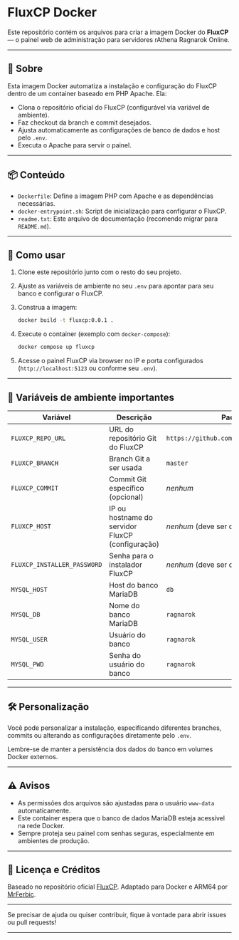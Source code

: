 # FluxCP Docker

Este repositório contém os arquivos para criar a imagem Docker do **FluxCP** — o painel web de administração para servidores rAthena Ragnarok Online.

---

## 🐋 Sobre

Esta imagem Docker automatiza a instalação e configuração do FluxCP dentro de um container baseado em PHP Apache. Ela:

- Clona o repositório oficial do FluxCP (configurável via variável de ambiente).
- Faz checkout da branch e commit desejados.
- Ajusta automaticamente as configurações de banco de dados e host pelo `.env`.
- Executa o Apache para servir o painel.

---

## 📦 Conteúdo

- `Dockerfile`: Define a imagem PHP com Apache e as dependências necessárias.
- `docker-entrypoint.sh`: Script de inicialização para configurar o FluxCP.
- `readme.txt`: Este arquivo de documentação (recomendo migrar para `README.md`).

---

## 🚀 Como usar

1. Clone este repositório junto com o resto do seu projeto.

2. Ajuste as variáveis de ambiente no seu `.env` para apontar para seu banco e configurar o FluxCP.

3. Construa a imagem:
   
   ```bash
   docker build -t fluxcp:0.0.1 .
   ```

4. Execute o container (exemplo com `docker-compose`):
   
   ```bash
   docker compose up fluxcp
   ```

5. Acesse o painel FluxCP via browser no IP e porta configurados (`http://localhost:5123` ou conforme seu `.env`).

---

## 🔧 Variáveis de ambiente importantes

| Variável                    | Descrição                                        | Padrão                                  |
| --------------------------- | ------------------------------------------------ | --------------------------------------- |
| `FLUXCP_REPO_URL`           | URL do repositório Git do FluxCP                 | `https://github.com/rathena/FluxCP.git` |
| `FLUXCP_BRANCH`             | Branch Git a ser usada                           | `master`                                |
| `FLUXCP_COMMIT`             | Commit Git específico (opcional)                 | *nenhum*                                |
| `FLUXCP_HOST`               | IP ou hostname do servidor FluxCP (configuração) | *nenhum* (deve ser configurado)         |
| `FLUXCP_INSTALLER_PASSWORD` | Senha para o instalador FluxCP                   | *nenhum* (deve ser configurado)         |
| `MYSQL_HOST`                | Host do banco MariaDB                            | `db`                                    |
| `MYSQL_DB`                  | Nome do banco MariaDB                            | `ragnarok`                              |
| `MYSQL_USER`                | Usuário do banco                                 | `ragnarok`                              |
| `MYSQL_PWD`                 | Senha do usuário do banco                        | `ragnarok`                              |

---

## 🛠️ Personalização

Você pode personalizar a instalação, especificando diferentes branches, commits ou alterando as configurações diretamente pelo `.env`.

Lembre-se de manter a persistência dos dados do banco em volumes Docker externos.

---

## ⚠️ Avisos

* As permissões dos arquivos são ajustadas para o usuário `www-data` automaticamente.
* Este container espera que o banco de dados MariaDB esteja acessível na rede Docker.
* Sempre proteja seu painel com senhas seguras, especialmente em ambientes de produção.

---

## 📜 Licença e Créditos

Baseado no repositório oficial [FluxCP](https://github.com/rathena/FluxCP).
Adaptado para Docker e ARM64 por [MrFerbic](https://github.com/MrFerbic).

---

Se precisar de ajuda ou quiser contribuir, fique à vontade para abrir issues ou pull requests!

---
